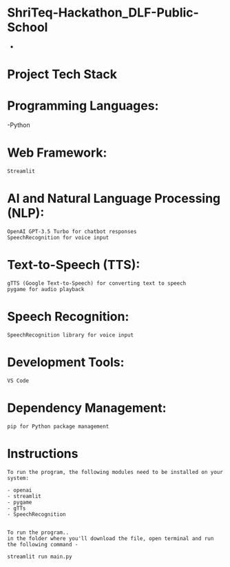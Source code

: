 # ShriTeq-Hackathon_DLF-Public-School
-

# Project Tech Stack

# Programming Languages:
-Python

# Web Framework:
	Streamlit

# AI and Natural Language Processing (NLP):
	OpenAI GPT-3.5 Turbo for chatbot responses
	SpeechRecognition for voice input

# Text-to-Speech (TTS):
	gTTS (Google Text-to-Speech) for converting text to speech
	pygame for audio playback

# Speech Recognition:
	SpeechRecognition library for voice input

# Development Tools:
	VS Code

# Dependency Management:
	pip for Python package management


# Instructions
	To run the program, the following modules need to be installed on your system:

	- openai
	- streamlit
 	- pygame
  	- gTTs
   	- SpeechRecognition


	To run the program..
	in the folder where you'll download the file, open terminal and run the following command - 

	streamlit run main.py


